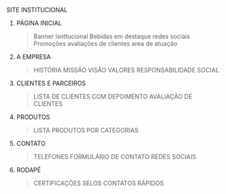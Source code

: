 SITE INSTITUCIONAL

1. PÁGINA INICIAL
	> Banner isnttucional
	> Bebidas em destaque
	> redes sociais
	> Promoções
	> avaliações de clientes
	> area de atuação

2. A EMPRESA
	> HISTÓRIA
	> MISSÃO
	> VISÃO
	> VALORES
	> RESPONSABILIDADE SOCIAL

3. CLIENTES E PARCEIROS
	> LISTA DE CLIENTES COM DEPOIMENTO
	> AVALIAÇÃO DE CLIENTES

4. PRODUTOS
	> LISTA PRODUTOS POR CATEGORIAS

5. CONTATO
	> TELEFONES
	> FORMULÁRIO DE CONTATO
	> REDES SOCIAIS

6. RODAPÉ
 	> CERTIFICAÇÕES
	> SELOS
	> CONTATOS RÁPIDOS
